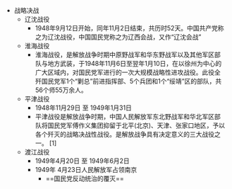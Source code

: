 - 战略决战
	- 辽沈战役
		- 1948年9月12日开始，同年11月2日结束，共历时52天。中国共产党称之为辽沈战役，中国国民党称之为辽西会战，又作“辽沈会战”
	- 淮海战役
		- 淮海战役，是解放战争时期中原野战军和华东野战军以及其他军区部队与地方武装，于1948年11月6日至翌年1月10日，在以徐州为中心的广大区域内，对国民党军进行的一次大规模战略性进攻战役。此役全歼国民党军1个“剿总”前进指挥部、5个兵团和1个“绥靖”区的部队，共56个师55万余人。
	- 平津战役
		-  1948年11月29日 至 1949年1月31日
		- 平津战役是解放战争时期，中国人民解放军东北野战军和华北军区部队将国民党军傅作义集团抑留于北平(北京)、天津、张家口地区，予以各个歼灭的战略决战性战役。是解放战争具有决定意义的三大战役之一。 [1]
	- 渡江战役
		- 1949年4月20日 至 1949年6月2日
		- 1949年 4月23日人民解放军占领南京
			- ==国民党反动统治的覆灭== 